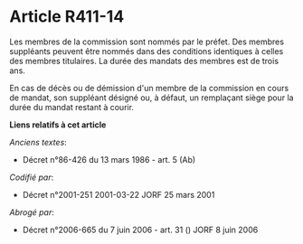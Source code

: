 # Article R411-14

Les membres de la commission sont nommés par le préfet. Des membres suppléants peuvent être nommés dans des conditions
identiques à celles des membres titulaires. La durée des mandats des membres est de trois ans.

En cas de décès ou de démission d'un membre de la commission en cours de mandat, son suppléant désigné ou, à défaut, un
remplaçant siège pour la durée du mandat restant à courir.

**Liens relatifs à cet article**

_Anciens textes_:

  - Décret n°86-426 du 13 mars 1986 - art. 5 (Ab)

_Codifié par_:

  - Décret n°2001-251 2001-03-22 JORF 25 mars 2001

_Abrogé par_:

  - Décret n°2006-665 du 7 juin 2006 - art. 31 () JORF 8 juin 2006
